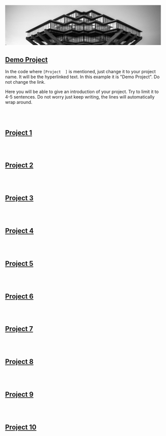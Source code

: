![Image](/images/header.jpeg) 
---

## [Demo Project](https://arnavdev04.github.io/eng10/Demo-Project.html)
In the code where `[Project  ]` is mentioned, just change it to your project name. It will be the hyperlinked text. In this example it is "Demo Project". Do not change the link.


Here you will be able to give an introduction of your project. Try to limit it to 4-5 sentences. Do not worry just keep writing, the lines will automatically wrap around.

<br></br>
## [Project 1](https://arnavdev04.github.io/eng10/Project1.html)

<br></br>
## [Project 2](https://arnavdev04.github.io/eng10/Project2.html)

<br></br>
## [Project 3](https://arnavdev04.github.io/eng10/Project3.html)

<br></br>
## [Project 4](https://arnavdev04.github.io/eng10/Project4.html)

<br></br>
## [Project 5](https://arnavdev04.github.io/eng10/Project5.html)

<br></br>
## [Project 6](https://arnavdev04.github.io/eng10/Project6.html)

<br></br>
## [Project 7](https://arnavdev04.github.io/eng10/Project7.html)

<br></br>
## [Project 8](https://arnavdev04.github.io/eng10/Project8.html)

<br></br>
## [Project 9](https://arnavdev04.github.io/eng10/Project9.html)

<br></br>
## [Project 10](https://arnavdev04.github.io/eng10/Project10.html)

<br></br>


